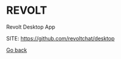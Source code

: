 # REVOLT
 
 Revolt Desktop App
 
 SITE: https://github.com/revoltchat/desktop

 [Go back](https://portable-linux-apps.github.io/apps.html)
